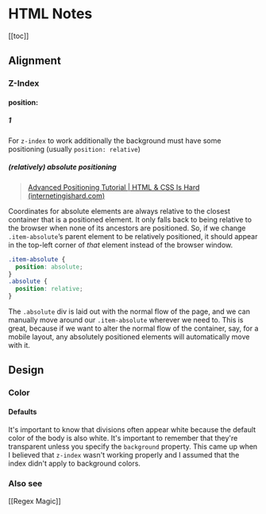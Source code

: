 # HTML Notes

[[toc]]

## Alignment

### Z-Index

#### position:

##### 1
For `z-index` to work additionally the background must have some positioning (usually `position: relative`)

##### (relatively) absolute positioning

> [Advanced Positioning Tutorial | HTML & CSS Is Hard (internetingishard.com)](https://www.internetingishard.com/html-and-css/advanced-positioning/)

Coordinates for absolute elements are always relative to the closest container that is a positioned element. It only falls back to being relative to the browser when none of its ancestors are positioned. So, if we change `.item-absolute`’s parent element to be relatively positioned, it should appear in the top-left corner of _that_ element instead of the browser window.

```css
.item-absolute {
  position: absolute;
}
.absolute {
  position: relative;
}
```

The `.absolute` div is laid out with the normal flow of the page, and we can manually move around our `.item-absolute` wherever we need to. This is great, because if we want to alter the normal flow of the container, say, for a mobile layout, any absolutely positioned elements will automatically move with it.

## Design

### Color

#### Defaults

It's important to know that divisions often appear white because the default color of the body is also white. It's important to remember that they're transparent unless you specify the `background` property.
This came up when I believed that `z-index` wasn't working properly and I assumed that the index didn't apply to background colors.

### Also see

[[Regex Magic]]
